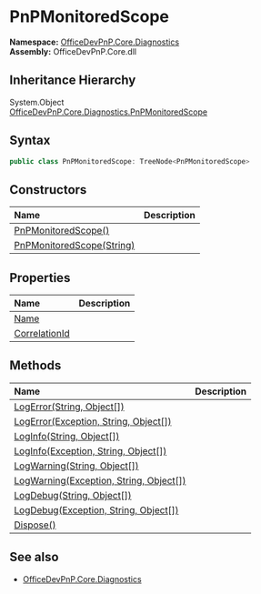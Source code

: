 # PnPMonitoredScope
**Namespace:** [OfficeDevPnP.Core.Diagnostics](OfficeDevPnP.Core.Diagnostics.md)  
**Assembly:** OfficeDevPnP.Core.dll  
## Inheritance Hierarchy
System.Object  
    [OfficeDevPnP.Core.Diagnostics.PnPMonitoredScope](OfficeDevPnP.Core.Diagnostics.PnPMonitoredScope.md)
## Syntax
```C#
public class PnPMonitoredScope: TreeNode<PnPMonitoredScope>
```
## Constructors
|**Name**|**Description**|
|:-----|:-----|
| [PnPMonitoredScope()](OfficeDevPnP.Core.Diagnostics.PnPMonitoredScope.ctor1.md) | 
| [PnPMonitoredScope(String)](OfficeDevPnP.Core.Diagnostics.PnPMonitoredScope.ctor2.md) | 
## Properties
|**Name**|**Description**|
|:-----|:-----|
| [Name](OfficeDevPnP.Core.Diagnostics.PnPMonitoredScope.Name.md) | 
| [CorrelationId](OfficeDevPnP.Core.Diagnostics.PnPMonitoredScope.CorrelationId.md) | 
## Methods
|**Name**|**Description**|
|:-----|:-----|
| [LogError(String, Object[])](OfficeDevPnP.Core.Diagnostics.PnPMonitoredScope.742d12f.md) | 
| [LogError(Exception, String, Object[])](OfficeDevPnP.Core.Diagnostics.PnPMonitoredScope.a4747726.md) | 
| [LogInfo(String, Object[])](OfficeDevPnP.Core.Diagnostics.PnPMonitoredScope.5e0e4f17.md) | 
| [LogInfo(Exception, String, Object[])](OfficeDevPnP.Core.Diagnostics.PnPMonitoredScope.77d35e53.md) | 
| [LogWarning(String, Object[])](OfficeDevPnP.Core.Diagnostics.PnPMonitoredScope.f79e7f01.md) | 
| [LogWarning(Exception, String, Object[])](OfficeDevPnP.Core.Diagnostics.PnPMonitoredScope.422ef9ce.md) | 
| [LogDebug(String, Object[])](OfficeDevPnP.Core.Diagnostics.PnPMonitoredScope.9bf78176.md) | 
| [LogDebug(Exception, String, Object[])](OfficeDevPnP.Core.Diagnostics.PnPMonitoredScope.739389bb.md) | 
| [Dispose()](OfficeDevPnP.Core.Diagnostics.PnPMonitoredScope.ab5a39e1.md) | 
## See also
- [OfficeDevPnP.Core.Diagnostics](OfficeDevPnP.Core.Diagnostics.md)
